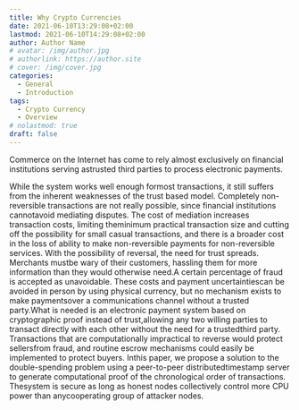 ```yaml
---
title: Why Crypto Currencies
date: 2021-06-10T13:29:08+02:00
lastmod: 2021-06-10T14:29:08+02:00
author: Author Name
# avatar: /img/author.jpg
# authorlink: https://author.site
# cover: /img/cover.jpg
categories:
  - General
  - Introduction
tags:
  - Crypto Currency
  - Overview
# nolastmod: true
draft: false
---
```


Commerce on the Internet has come to rely almost exclusively on financial institutions serving astrusted third  parties  to process electronic payments.  
<!--more-->

While the  system works  well enough formost transactions, it still suffers from the inherent weaknesses of the trust based model. Completely non-reversible transactions are not really possible, since financial institutions cannotavoid mediating disputes. The cost of mediation increases transaction costs, limiting theminimum practical transaction size and cutting off the possibility for small casual transactions, and there is a broader cost in the loss of ability to make non-reversible payments for non-reversible services.  With the possibility of reversal, the need for trust spreads.  Merchants mustbe wary of their customers, hassling them for more information than they would otherwise need.A certain percentage of fraud is accepted as unavoidable.  These costs and payment uncertaintiescan be avoided in person by using physical currency, but no mechanism exists to make paymentsover a communications channel without a trusted party.What is needed is an electronic payment system based on cryptographic proof instead of trust,allowing any two willing parties to transact directly with each other without the need for a trustedthird  party. Transactions  that  are  computationally  impractical  to reverse would  protect  sellersfrom fraud, and routine escrow mechanisms could easily be implemented to protect buyers. Inthis paper, we propose a solution to the double-spending problem using a peer-to-peer distributedtimestamp server to generate computational proof of the chronological order of transactions. Thesystem is secure as long as honest nodes collectively control more CPU power than anycooperating group of attacker nodes. 
